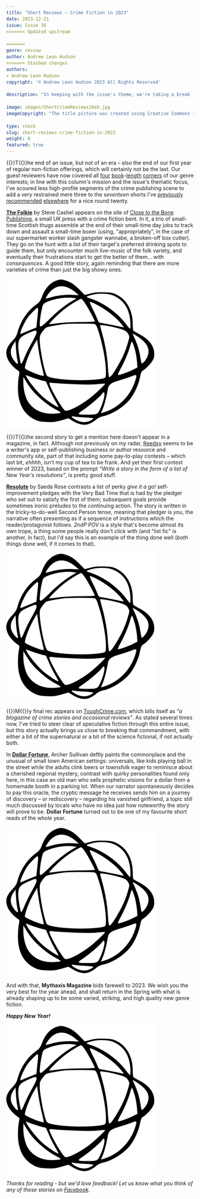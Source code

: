 ```yaml
---
title: "Short Reviews – Crime Fiction in 2023"
date: 2023-12-21
issue: Issue 36
<<<<<<< Updated upstream

=======
genre: review
author: Andrew Leon Hudson
>>>>>>> Stashed changes
authors:
- Andrew Leon Hudson
copyright: '© Andrew Leon Hudson 2023 All Rights Reserved'

description: "In keeping with the issue's theme, we're taking a break from reviewing speculative stories to instead scour the web for free-to-read shortform crime fiction. So here's a trio of pieces published this year by some genre zines not Ellery Queen's."

image: images/ShortCrimeReviews10x6.jpg
imageCopyright: "The title picture was created using Creative Commons images – many thanks to the following creators: [Darcy Lawrey](https://www.pexels.com/photo/photo-of-books-1117153/) and [Luis Quintero](https://www.pexels.com/photo/black-book-2294881/)."

type: stock
slug: short-reviews-crime-fiction-in-2023
weight: 8
featured: true
---
```


{{<glyph>}}T{{</glyph>}}he end of an issue, but not of an era – also the end of our first year of regular non-fiction offerings, which will certainly not be the last. Our guest reviewers have now covered all [four](https://mythaxis.co.uk/issue-33/the-thing-in-the-snow-sean-adams-review.html) [book](https://mythaxis.co.uk/issue-34/grotesquerie-richard-gavin-review.html)-[length](https://mythaxis.co.uk/issue-35/ghost-music-an-yu-review.html) [corners](https://mythaxis.co.uk/issue-36/the-enchanters-james-ellroy-review.html) of our genre interests; in line with this column's mission and the issue's thematic focus, I've scoured less high-profile segments of the crime publishing scene to add a very restrained mere three to the *seventeen* shorts I've [previously](https://mythaxis.co.uk/issue-33/short-reviews-spring-2023.html) [recommended](https://mythaxis.co.uk/issue-34/short-reviews-summer-2023.html) [elsewhere](https://mythaxis.co.uk/issue-35/short-reviews-autumn-2023.html) for a nice round twenty.

**[The Folkie](https://www.close2thebone.co.uk/wp/the-folkie/)** by Steve Cashel appears on the site of [Close to the Bone Publishing](https://www.close2thebone.co.uk/wp/), a small UK press with a crime fiction bent. In it, a trio of small-time Scottish thugs assemble at the end of their small-time day jobs to track down and assault a small-time boxer (using, "appropriately", in the case of our supermarket worker slash gangster wannabe, a broken-off box cutter). They go on the hunt with a list of their target's preferred drinking spots to guide them, but only encounter much live-music of the folk variety, and eventually their frustrations start to get the better of them… *with consequences*. A good little story, again reminding that there are more varieties of crime than just the big showy ones.

![Orbit-sml ><](images/Orbit.svg)

{{<glyph>}}T{{</glyph>}}he second story to get a mention here doesn't appear in a magazine, in fact. Although not previously on my radar, [Reedsy](https://blog.reedsy.com/) seems to be a writer's app or self-publishing business _or_ author resource and community site, part of that including some pay-to-play contests – which last bit, *ehhhh*, isn't my cup of tea to be frank. And yet their first contest winner of 2023, based on the prompt *"Write a story in the form of a list of New Year's resolutions"*, is pretty good stuff.

**[Resolute](https://blog.reedsy.com/short-story/xrl57d/)** by Saeda Rose contrasts a list of perky *give it a go!* self-improvement pledges with the Very Bad Time that is had by the pledger who set out to satisfy the first of them; subsequent goals provide sometimes ironic preludes to the continuing action. The story is written in the tricky-to-do-well Second Person tense, meaning that pledger is *you*, the narrative often presenting as if a sequence of instructions which the reader/protagonist follows. *2ndP POV* is a style that's become almost its own trope, a thing some people really don't click with (and "list fic" is another, in fact), but I'd say this is an example of the thing done well (*both* things done well, if it comes to that).

![Orbit-sml ><](images/Orbit.svg)

{{<glyph>}}M{{</glyph>}}y final rec appears on [ToughCrime.com](http://www.toughcrime.com/), which bills itself as *"a blogazine of crime stories and occasional reviews"*. As stated several times now, I've tried to steer clear of speculative fiction through this entire issue, but this story actually brings us close to breaking that commandment, with either a bit of the supernatural or a bit of the science fictional, if not actually both.

In **[Dollar Fortune](http://www.toughcrime.com/2023/05/dollar-fortune-fiction-by-archer.html)**, Archer Sullivan deftly paints the commonplace and the unusual of small town American settings: universals, like kids playing ball in the street while the adults clink beers or townsfolk eager to reminisce about a cherished regional mystery, contrast with quirky personalities found only here, in this case an old man who sells prophetic visions for a dollar from a homemade booth in a parking lot. When our narrator spontaneously decides to pay this oracle, the cryptic message he receives sends him on a journey of discovery – or rediscovery – regarding his vanished girlfriend, a topic still much discussed by locals who have no idea just how noteworthy the story will prove to be. **Dollar Fortune** turned out to be one of my favourite short reads of the whole year.



![Orbit-sml ><](images/Orbit.svg)

And with that, **Mythaxis Magazine** bids farewell to 2023. We wish you the very best for the year ahead, and shall return in the Spring with what is already shaping up to be some varied, striking, and high quality new genre fiction.

***Happy New Year!***

![Orbit-lrg](images/Orbit.svg)

*Thanks for reading - but we'd love feedback! Let us know what you think of any of these stories on [Facebook](https://www.facebook.com/MythaxisMagazine/posts/952978323501821).*

